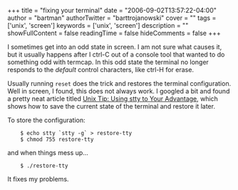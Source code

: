 +++
title = "fixing your terminal"
date = "2006-09-02T13:57:22-04:00"
author = "bartman"
authorTwitter = "barttrojanowski"
cover = ""
tags = ['unix', 'screen']
keywords = ['unix', 'screen']
description = ""
showFullContent = false
readingTime = false
hideComments = false
+++

I sometimes get into an odd state in screen.  I am not sure what causes it, but it usually happens after I ctrl-C out of a console tool that
wanted to do something odd with termcap.  In this odd state the terminal no longer responds to the *default* control characters, like ctrl-H for 
erase.  

Usually running `reset` does the trick and restores the terminal configuration.  Well in screen, I found, this does not always work.  I googled a bit 
and found a pretty neat article titled [Unix Tip: Using stty to Your Advantage](http://open.itworld.com/5040/nls_unix_usingsetty_060223/page_1.html),
which shows how to save the current state of the terminal and restore it later.

To store the configuration:

        $ echo stty `stty -g` > restore-tty
        $ chmod 755 restore-tty 

and when things mess up...

        $ ./restore-tty

It fixes my problems.